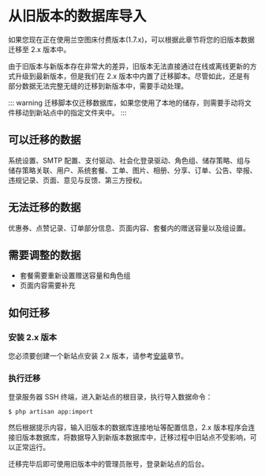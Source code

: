 # 从旧版本的数据库导入

如果您现在正在使用兰空图床付费版本(1.7.x)，可以根据此章节将您的旧版本数据迁移至 2.x 版本中。

由于旧版本与新版本存在非常大的差异，旧版本无法直接通过在线或离线更新的方式升级到最新版本，但是我们在 2.x 版本中内置了迁移脚本。尽管如此，还是有部分数据无法完整无缝的迁移到新版本中，需要手动处理。

::: warning
迁移脚本仅迁移数据库，如果您使用了本地的储存，则需要手动将文件移动到新站点中的指定文件夹中。
:::

## 可以迁移的数据

系统设置、SMTP 配置、支付驱动、社会化登录驱动、角色组、储存策略、组与储存策略关联、用户、系统套餐、工单、图片、相册、分享、订单、公告、举报、违规记录、页面、意见与反馈、第三方授权。

## 无法迁移的数据

优惠券、点赞记录、订单部分信息、页面内容、套餐内的赠送容量以及组设置。

## 需要调整的数据

- 套餐需要重新设置赠送容量和角色组
- 页面内容需要补充

## 如何迁移

### 安装 2.x 版本

您必须要创建一个新站点安装 2.x 版本，请参考[安装](./install)章节。

### 执行迁移

登录服务器 SSH 终端，进入新站点的根目录，执行导入数据命令：

```shell
$ php artisan app:import
```

然后根据提示内容，输入旧版本的数据库连接地址等配置信息，2.x 版本程序会连接旧版本数据库，将数据导入到新版本数据库中，迁移过程中旧站点不受影响，可以正常运行。

迁移完毕后即可使用旧版本中的管理员账号，登录新站点的后台。